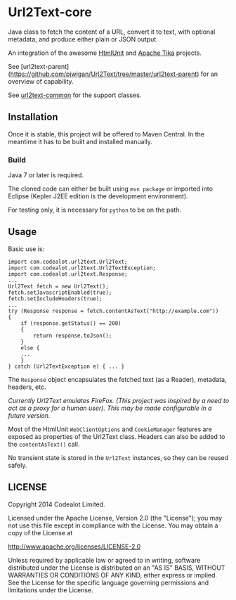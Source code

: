 Url2Text-core
=============
Java class to fetch the content of a URL, convert it to text, with optional metadata, and produce either plain or JSON output.
 
An integration of the awesome [HtmlUnit](http://htmlunit.sourceforge.net/) and [Apache Tika](https://tika.apache.org/) projects.

See [url2text-parent] (https://github.com/pjwigan/Url2Text/tree/master/url2text-parent) for an overview of capability.

See [url2text-common](https://github.com/pjwigan/Url2Text/tree/master/url2text-common) for the support classes.


Installation
------------
Once it is stable, this project will be offered to Maven Central.  In the meantime it has to be built and installed manually.

### Build
Java 7 or later is required.

The cloned code can either be built using `mvn package` or imported into Eclipse (Kepler J2EE edition is the development environment).

For testing only, it is necessary for `python` to be on the path.


Usage
-----
Basic use is:

    import com.codealot.url2text.Url2Text;
    import com.codealot.url2text.Url2TextException;
    import com.codealot.url2text.Response;    
    ...
    Url2Text fetch = new Url2Text();
    fetch.setJavascriptEnabled(true);
    fetch.setIncludeHeaders(true);
    ...
    try (Response response = fetch.contentAsText("http://example.com")) 
    {              
        if (response.getStatus() == 200) 
        {
            return response.toJson();
        } 
        else {
        ...
        }
    } catch (Url2TextException e) { ... }

The `Response` object encapsulates the fetched text (as a Reader), metadata, headers, etc.  

*Currently Url2Text emulates FireFox.  (This project was inspired by a need to act as a proxy for a human user).  This may be made configurable in a future version.*

Most of the HtmlUnit `WebClientOptions` and `CookieManager` features are exposed as properties of the Url2Text class.  Headers can also be added to the `contentAsText()` call.

No transient state is stored in the `Url2Text` instances, so they can be reused safely.


LICENSE
-------
Copyright 2014 Codealot Limited.

Licensed under the Apache License, Version 2.0 (the "License");
you may not use this file except in compliance with the License.
You may obtain a copy of the License at

<http://www.apache.org/licenses/LICENSE-2.0>

Unless required by applicable law or agreed to in writing, software
distributed under the License is distributed on an "AS IS" BASIS,
WITHOUT WARRANTIES OR CONDITIONS OF ANY KIND, either express or implied.
See the License for the specific language governing permissions and
limitations under the License.
